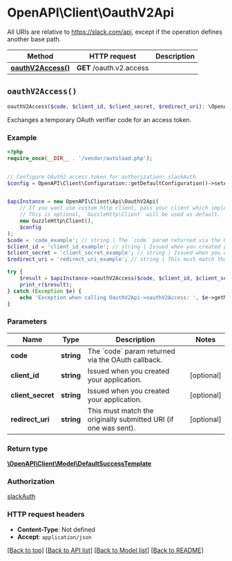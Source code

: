 # OpenAPI\Client\OauthV2Api

All URIs are relative to https://slack.com/api, except if the operation defines another base path.

| Method | HTTP request | Description |
| ------------- | ------------- | ------------- |
| [**oauthV2Access()**](OauthV2Api.md#oauthV2Access) | **GET** /oauth.v2.access |  |


## `oauthV2Access()`

```php
oauthV2Access($code, $client_id, $client_secret, $redirect_uri): \OpenAPI\Client\Model\DefaultSuccessTemplate
```



Exchanges a temporary OAuth verifier code for an access token.

### Example

```php
<?php
require_once(__DIR__ . '/vendor/autoload.php');


// Configure OAuth2 access token for authorization: slackAuth
$config = OpenAPI\Client\Configuration::getDefaultConfiguration()->setAccessToken('YOUR_ACCESS_TOKEN');


$apiInstance = new OpenAPI\Client\Api\OauthV2Api(
    // If you want use custom http client, pass your client which implements `GuzzleHttp\ClientInterface`.
    // This is optional, `GuzzleHttp\Client` will be used as default.
    new GuzzleHttp\Client(),
    $config
);
$code = 'code_example'; // string | The `code` param returned via the OAuth callback.
$client_id = 'client_id_example'; // string | Issued when you created your application.
$client_secret = 'client_secret_example'; // string | Issued when you created your application.
$redirect_uri = 'redirect_uri_example'; // string | This must match the originally submitted URI (if one was sent).

try {
    $result = $apiInstance->oauthV2Access($code, $client_id, $client_secret, $redirect_uri);
    print_r($result);
} catch (Exception $e) {
    echo 'Exception when calling OauthV2Api->oauthV2Access: ', $e->getMessage(), PHP_EOL;
}
```

### Parameters

| Name | Type | Description  | Notes |
| ------------- | ------------- | ------------- | ------------- |
| **code** | **string**| The &#x60;code&#x60; param returned via the OAuth callback. | |
| **client_id** | **string**| Issued when you created your application. | [optional] |
| **client_secret** | **string**| Issued when you created your application. | [optional] |
| **redirect_uri** | **string**| This must match the originally submitted URI (if one was sent). | [optional] |

### Return type

[**\OpenAPI\Client\Model\DefaultSuccessTemplate**](../Model/DefaultSuccessTemplate.md)

### Authorization

[slackAuth](../../README.md#slackAuth)

### HTTP request headers

- **Content-Type**: Not defined
- **Accept**: `application/json`

[[Back to top]](#) [[Back to API list]](../../README.md#endpoints)
[[Back to Model list]](../../README.md#models)
[[Back to README]](../../README.md)
